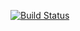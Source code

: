 [![Build Status](https://travis-ci.org/winterdrago/chessviz.svg?branch=master)](https://travis-ci.org/winterdrago/chessviz)
